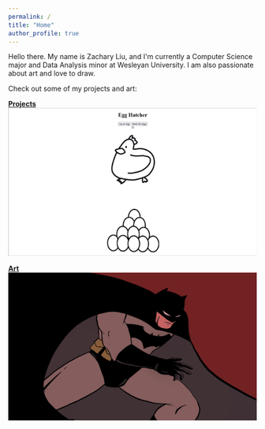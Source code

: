 ```yaml
---
permalink: /
title: "Home"
author_profile: true
---
```


Hello there. My name is Zachary Liu, and I'm currently a Computer Science major and Data Analysis minor at Wesleyan University. I am also passionate about art and love to draw.

Check out some of my projects and art:

[**Projects**](/projects/)
<img src="assets/images/egg_hatcher_clip_.gif" width="600" height="300" />



[**Art**](/art/)
<img src="assets/images/year-one.jpg" width="600" height="300" />
